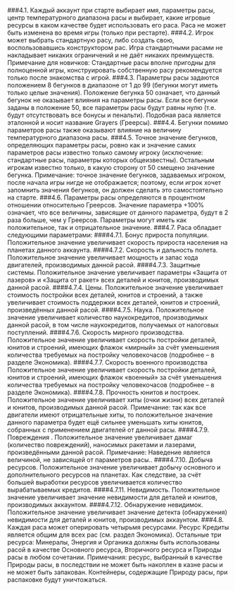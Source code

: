 ﻿	
###4.1.
Каждый аккаунт при старте выбирает имя, параметры расы, центр температурного диапазона расы и выбирает, какие игровые ресурсы в каком качестве будет использовать его раса. Раса не может быть изменена во время игры (только при рестарте).
###4.2.
Игрок может выбрать стандартную расу, либо создать свою, воспользовавшись конструктором рас. Игра стандартными расами не накладывает никаких ограничений и не даёт никаких преимуществ. Примечание для новичков: Стандартные расы вполне пригодны для полноценной игры, конструировать собственную расу рекомендуется только после знакомства с игрой.
###4.3.
Параметры расы задаются положением 8 бегунков в диапазоне от 1 до 99 (бегунки могут иметь только целые значения). Положение бегунка 50 означает, что данный бегунок не оказывает влияния на параметры расы. Если все бегунки заданы в положение 50, все параметры расы будут равны нулю (т.е. будут отсутствовать все бонусы и пенальти). Подобная раса является эталонной и носит название Grayers (Греерсы).
###4.4.
Бегунки помимо параметров расы также оказывают влияние на величину температурного диапазона расы.
###4.5.
Точное значение бегунков, определяющих параметры расы, ровно как и значение самих параметров расы известно только самому игроку (исключение: стандартные расы, параметры которых общеизвестны). Остальным игрокам известно только, в какую сторону от 50 смещено значение бегунка. Примечание: точное значение бегунков, задаваемых игроком, после начала игры нигде не отображается; поэтому, если игрок хочет запомнить значения бегунков, он должен сделать это самостоятельно на старте.
###4.6.
Параметры расы определяются в процентном отношении относительно Греерсов. Значение параметра +100% означает, что все величины, зависящие от данного параметра, будут в 2 раза больше, чем у Греерсов. Параметры могут иметь как положительное, так и отрицательное значение.
###4.7.
Раса обладает следующими параметрами:
####4.7.1.
Бонус прироста популяции. Положительное значение увеличивает скорость прироста населения на планетах данного аккаунта.
####4.7.2.
Скорость и дальность полета. Положительное значение увеличивает мощность и запас хода двигателей, производимых данной расой.
####4.7.3.
Защитные системы. Положительное значение увеличивает параметры «Защита от лазеров» и «Защита от ракет» всех деталей и юнитов, производимых данной расой.
####4.7.4.
Цены. Положительное значение увеличивает стоимость постройки всех деталей, юнитов и строений, а также увеличивает стоимость поддержки всех деталей, юнитов и строений, произведённых данной расой.
####4.7.5.
Наука. Положительное значение увеличивает количество наукокредитов, производимых данной расой, в том числе наукокредитов, получаемых от налоговых поступлений.
####4.7.6.
Скорость мирного производства. Положительное значение увеличивает скорость постройки деталей, юнитов и строений, имеющих флажок «мирный» за счёт уменьшения количества требуемых на постройку человекочасов (подробнее – в разделе Экономика).
####4.7.7.
Скорость военного производства Положительное значение увеличивает скорость постройки деталей, юнитов и строений, имеющих флажок «военный» за счёт уменьшения количества требуемых на постройку человекочасов (подробнее – в разделе Экономика).
####4.7.8.
Прочность юнитов и построек. Положительное значение увеличивает хиты (очки жизни) всех деталей и юнитов, производимых данной расой. Примечание: так как все двигатели имеют отрицательные хиты, то положительное значение данного параметра будет ещё сильнее уменьшать хиты юнитов, собранных с применением двигателей от данной расы.
####4.7.9.
Повреждения	. Положительное значение увеличивает дамаг (количество повреждений), наносимых ракетами и лазерами, произведёнными данной расой. Примечание: Наведение является величиной, не зависящей от параметров расы..
####4.7.10.
Добыча ресурсов. Положительное значение увеличивает добычу основного и дополнительного ресурсов на планетах. Как следствие, за счёт большей выработки ресурсов увеличивается количество вырабатываемых кредитов.
####4.7.11.
Невидимость. Положительное значение увеличивает значение невидимости для деталей и юнитов, производимых аккаунтом.
####4.7.12.
Обнаружение невидимок. Положительное значение увеличивает значение детекта (обнаружения) невидимости для деталей и юнитов, производимых аккаунтом.
###4.8.
Каждая раса может оперировать четырьмя ресурсами. Ресурс Кредиты является общим для всех рас (см. раздел Экономика). Остальные три ресурса: Минералы, Энергия и Органика должны быть использованы расой в качестве Основного ресурса, Вторичного ресурса и Природы расы в любом сочетании. Примечания: ресурс, выбранный в качестве Природы расы, в последствии не может быть накоплен в казне расы и не может быть запакован. Контейнеры, содержащие Природу расы, при распаковке будут уничтожаться.